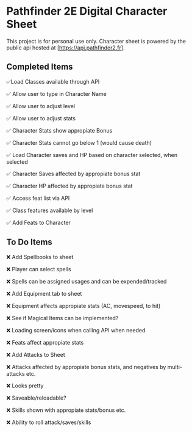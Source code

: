 # Pathfinder 2E Digital Character Sheet

This project is for personal use only.
Character sheet is powered by the public api hosted at [https://api.pathfinder2.fr].

## Completed Items

✅Load Classes available through API

✅ Allow user to type in Character Name

✅ Allow user to adjust level

✅ Allow user to adjust stats

✅ Character Stats show appropiate Bonus

✅ Character Stats cannot go below 1 (would cause death)

✅ Load Character saves and HP based on character selected, when selected

✅ Character Saves affected by appropiate bonus stat

✅ Character HP affected by appropiate bonus stat

✅  Access feat list via API

✅ Class features available by level

✅ Add Feats to Character

## To Do Items

❌ Add Spellbooks to sheet

❌ Player can select spells

❌ Spells can be assigned usages and can be expended/tracked

❌ Add Equipment tab to sheet

❌ Equipment affects appropiate stats (AC, movespeed, to hit)

❌ See if Magical Items can be implemented?

❌ Loading screen/icons when calling API when needed

❌ Feats affect appropiate stats

❌ Add Attacks to Sheet

❌ Attacks affected by appropiate bonus stats, and negatives by multi-attacks etc.

❌ Looks pretty 

❌ Saveable/reloadable?

❌ Skills shown with appropiate stats/bonus etc.

❌ Ability to roll attack/saves/skills




